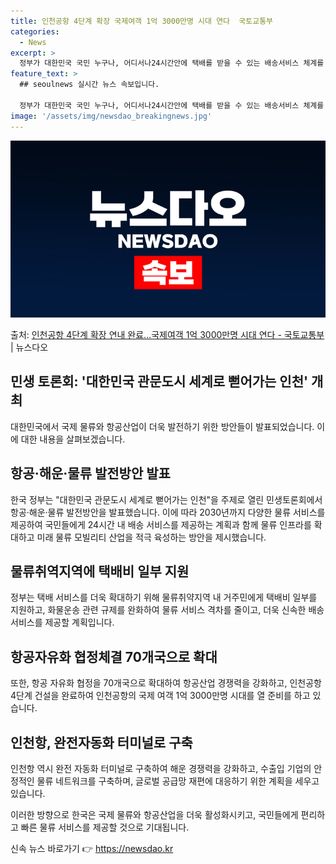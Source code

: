 ```yaml
---
title: 인천공항 4단계 확장 국제여객 1억 3000만명 시대 연다  국토교통부
categories:
  - News
excerpt: >
  정부가 대한민국 국민 누구나, 어디서나24시간안에 택배를 받을 수 있는 배송서비스 체계를 2030년까지 구축…
feature_text: >
  ## seoulnews 실시간 뉴스 속보입니다.

  정부가 대한민국 국민 누구나, 어디서나24시간안에 택배를 받을 수 있는 배송서비스 체계를 2030년까지 구축…
image: '/assets/img/newsdao_breakingnews.jpg'
---
```


![뉴스다오 속보](/assets/img/newsdao_breakingnews.jpg)

<p>출처: <a href="https://newsdao.kr/3283" rel="dofollow">인천공항 4단계 확장 연내 완료…국제여객 1억 3000만명 시대 연다 - 국토교통부</a> | 뉴스다오</p>

<h2 data-ke-size="size26">민생 토론회: '대한민국 관문도시 세계로 뻗어가는 인천' 개최</h2>
대한민국에서 국제 물류와 항공산업이 더욱 발전하기 위한 방안들이 발표되었습니다. 이에 대한 내용을 살펴보겠습니다.

<h2 data-ke-size="size24">항공·해운·물류 발전방안 발표</h2>
한국 정부는 "대한민국 관문도시 세계로 뻗어가는 인천"을 주제로 열린 민생토론회에서 항공·해운·물류 발전방안을 발표했습니다. 이에 따라 2030년까지 다양한 물류 서비스를 제공하여 국민들에게 24시간 내 배송 서비스를 제공하는 계획과 함께 물류 인프라를 확대하고 미래 물류 모빌리티 산업을 적극 육성하는 방안을 제시했습니다.

<h2 data-ke-size="size24">물류취역지역에 택배비 일부 지원</h2>
정부는 택배 서비스를 더욱 확대하기 위해 물류취약지역 내 거주민에게 택배비 일부를 지원하고, 화물운송 관련 규제를 완화하여 물류 서비스 격차를 줄이고, 더욱 신속한 배송 서비스를 제공할 계획입니다.

<h2 data-ke-size="size24">항공자유화 협정체결 70개국으로 확대</h2>
또한, 항공 자유화 협정을 70개국으로 확대하여 항공산업 경쟁력을 강화하고, 인천공항 4단계 건설을 완료하여 인천공항의 국제 여객 1억 3000만명 시대를 열 준비를 하고 있습니다.

<h2 data-ke-size="size24">인천항, 완전자동화 터미널로 구축</h2>
인천항 역시 완전 자동화 터미널로 구축하여 해운 경쟁력을 강화하고, 수출입 기업의 안정적인 물류 네트워크를 구축하며, 글로벌 공급망 재편에 대응하기 위한 계획을 세우고 있습니다.

이러한 방향으로 한국은 국제 물류와 항공산업을 더욱 활성화시키고, 국민들에게 편리하고 빠른 물류 서비스를 제공할 것으로 기대됩니다. 

신속 뉴스 바로가기 👉 <a href="https://newsdao.kr" rel="dofollow">https://newsdao.kr</a>


